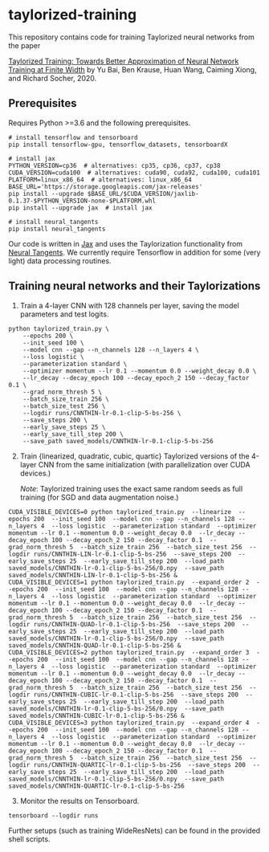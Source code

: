 # taylorized-training

This repository contains code for training Taylorized neural networks from the paper

[Taylorized Training: Towards Better Approximation of Neural Network Training at Finite Width](https://arxiv.org/abs/2002.04010) by Yu Bai, Ben Krause, Huan Wang, Caiming Xiong, and Richard Socher, 2020.

## Prerequisites
Requires Python >=3.6 and the following prerequisites.
```
# install tensorflow and tensorboard
pip install tensorflow-gpu, tensorflow_datasets, tensorboardX

# install jax
PYTHON_VERSION=cp36  # alternatives: cp35, cp36, cp37, cp38
CUDA_VERSION=cuda100  # alternatives: cuda90, cuda92, cuda100, cuda101
PLATFORM=linux_x86_64  # alternatives: linux_x86_64
BASE_URL='https://storage.googleapis.com/jax-releases'
pip install --upgrade $BASE_URL/$CUDA_VERSION/jaxlib-0.1.37-$PYTHON_VERSION-none-$PLATFORM.whl
pip install --upgrade jax  # install jax

# install neural_tangents
pip install neural_tangents
```
Our code is written in [Jax](https://github.com/google/jax) and uses the Taylorization functionality from [Neural Tangents](https://github.com/google/neural-tangents). We currently require Tensorflow in addition for some (very light) data processing routines.

## Training neural networks and their Taylorizations
1. Train a 4-layer CNN with 128 channels per layer, saving the model parameters and test logits.
```
python taylorized_train.py \
    --epochs 200 \
    --init_seed 100 \
    --model cnn --gap --n_channels 128 --n_layers 4 \
    --loss logistic \
    --parameterization standard \
    --optimizer momentum --lr 0.1 --momentum 0.0 --weight_decay 0.0 \
    --lr_decay --decay_epoch 100 --decay_epoch_2 150 --decay_factor 0.1 \
    --grad_norm_thresh 5 \
    --batch_size_train 256 \
    --batch_size_test 256 \
    --logdir runs/CNNTHIN-lr-0.1-clip-5-bs-256 \
    --save_steps 200 \
    --early_save_steps 25 \
    --early_save_till_step 200 \
    --save_path saved_models/CNNTHIN-lr-0.1-clip-5-bs-256
```

2. Train {linearized, quadratic, cubic, quartic} Taylorized versions of the 4-layer CNN from the same initialization (with parallelization over CUDA devices.)

    *Note*: Taylorized training uses the exact same random seeds as full training (for SGD and data augmentation noise.)
```
CUDA_VISIBLE_DEVICES=0 python taylorized_train.py  --linearize  --epochs 200  --init_seed 100  --model cnn --gap --n_channels 128 --n_layers 4  --loss logistic  --parameterization standard  --optimizer momentum --lr 0.1 --momentum 0.0 --weight_decay 0.0  --lr_decay --decay_epoch 100 --decay_epoch_2 150 --decay_factor 0.1  --grad_norm_thresh 5  --batch_size_train 256  --batch_size_test 256  --logdir runs/CNNTHIN-LIN-lr-0.1-clip-5-bs-256  --save_steps 200  --early_save_steps 25  --early_save_till_step 200  --load_path saved_models/CNNTHIN-lr-0.1-clip-5-bs-256/0.npy  --save_path saved_models/CNNTHIN-LIN-lr-0.1-clip-5-bs-256 &
CUDA_VISIBLE_DEVICES=1 python taylorized_train.py  --expand_order 2  --epochs 200  --init_seed 100  --model cnn --gap --n_channels 128 --n_layers 4  --loss logistic  --parameterization standard  --optimizer momentum --lr 0.1 --momentum 0.0 --weight_decay 0.0  --lr_decay --decay_epoch 100 --decay_epoch_2 150 --decay_factor 0.1  --grad_norm_thresh 5  --batch_size_train 256  --batch_size_test 256  --logdir runs/CNNTHIN-QUAD-lr-0.1-clip-5-bs-256  --save_steps 200  --early_save_steps 25  --early_save_till_step 200  --load_path saved_models/CNNTHIN-lr-0.1-clip-5-bs-256/0.npy  --save_path saved_models/CNNTHIN-QUAD-lr-0.1-clip-5-bs-256 &
CUDA_VISIBLE_DEVICES=2 python taylorized_train.py  --expand_order 3  --epochs 200  --init_seed 100  --model cnn --gap --n_channels 128 --n_layers 4  --loss logistic  --parameterization standard  --optimizer momentum --lr 0.1 --momentum 0.0 --weight_decay 0.0  --lr_decay --decay_epoch 100 --decay_epoch_2 150 --decay_factor 0.1  --grad_norm_thresh 5  --batch_size_train 256  --batch_size_test 256  --logdir runs/CNNTHIN-CUBIC-lr-0.1-clip-5-bs-256  --save_steps 200  --early_save_steps 25  --early_save_till_step 200  --load_path saved_models/CNNTHIN-lr-0.1-clip-5-bs-256/0.npy  --save_path saved_models/CNNTHIN-CUBIC-lr-0.1-clip-5-bs-256 &
CUDA_VISIBLE_DEVICES=3 python taylorized_train.py  --expand_order 4  --epochs 200  --init_seed 100  --model cnn --gap --n_channels 128 --n_layers 4  --loss logistic  --parameterization standard  --optimizer momentum --lr 0.1 --momentum 0.0 --weight_decay 0.0  --lr_decay --decay_epoch 100 --decay_epoch_2 150 --decay_factor 0.1  --grad_norm_thresh 5  --batch_size_train 256  --batch_size_test 256  --logdir runs/CNNTHIN-QUARTIC-lr-0.1-clip-5-bs-256  --save_steps 200  --early_save_steps 25  --early_save_till_step 200  --load_path saved_models/CNNTHIN-lr-0.1-clip-5-bs-256/0.npy  --save_path saved_models/CNNTHIN-QUARTIC-lr-0.1-clip-5-bs-256
```

3. Monitor the results on Tensorboard.
```
tensorboard --logdir runs
```

Further setups (such as training WideResNets) can be found in the provided shell scripts.
